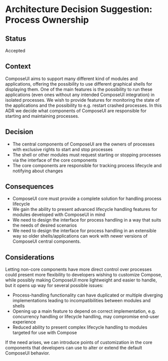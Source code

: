 # Architecture Decision Suggestion: Process Ownership

## Status

Accepted

## Context
ComposeUI aims to support many different kind of modules and applications, offering the possibility to use different graphical shells for displaying them. One of the main features is the possibility to run these applications (even ones without any intended ComposeUI integration) in isolated processes. We wish to provide features for monitoring the state of the applications and the possibility to e.g. restart crashed processes. In this ADR we decide what components of ComposeUI are responsible for starting and maintaining processes.

## Decision
 - The central components of ComposeUI are the owners of processes with exclusive rights to start and stop processes
 - The shell or other modules must request starting or stopping processes via the interface of the core components
 - The core components are responsible for tracking process lifecycle and notifying about changes
 
## Consequences
 - ComposeUI core must provide a complete solution for handling process lifecycle
 - We gain the ability to present advanced lifecycle handling features for modules developed with ComposeUI in mind
 - We need to design the interface for process handling in a way that suits the needs of desired scenarios
 - We need to design the interface for process handling in an extensible way so older shells/applications can work with newer versions of ComposeUI central components.

## Considerations
Letting non-core components have more direct control over processes could present more flexibility to developers wishing to customize Compose, while possibly making ComposeUI more lightweight and easier to handle, but it opens up way for several possible issues:
 - Process-handling functionality can have duplicated or multiple diverging implementations leading to incompatibilities between modules and shells
 - Opening up a main feature to depend on correct implementation, e.g. concurrency handling or lifecycle handling, may compromise end-user experience
 - Reduced ability to present complex lifecycle handling to modules targeted for use with Compose

If the need arises, we can introduce points of customization in the core components that developers can use to alter or extend the default ComposeUI behavior.